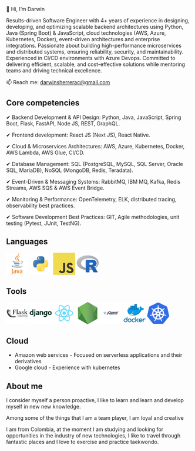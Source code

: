 
👋 Hi, I’m Darwin

Results-driven Software Engineer with 4+ years of experience in designing,
developing, and optimizing scalable backend architectures using Python, Java
(Spring Boot) & JavaScript, cloud technologies (AWS, Azure, Kubernetes, Docker),
event-driven architectures and enterprise integrations. Passionate about building
high-performance microservices and distributed systems, ensuring reliability,
security, and maintainability. Experienced in CI/CD environments with Azure
Devops. Committed to delivering efficient, scalable, and cost-effective solutions
while mentoring teams and driving technical excellence.

📫 Reach me: [darwinsherrerac@gmail.com](darwinsherrerac@gmail.com)

## Core competencies
✔ Backend Development & API Design: 
Python, Java, JavaScript, Spring Boot, Flask, FastAPI, Node JS, REST, GraphQL.



✔ Frontend development: 
React JS (Next JS), React Native.


✔ Cloud & Microservices Architectures: 
AWS, Azure, Kubernetes, Docker, AWS Lambda, AWS Glue, CI/CD.


✔ Database Management: 
SQL (PostgreSQL, MySQL, SQL Server, Oracle SQL, MariaDB), NoSQL (MongoDB, Redis, Teradata).


✔ Event-Driven & Messaging Systems: 
RabbitMQ, IBM MQ, Kafka, Redis Streams, AWS SQS & AWS Event Bridge.


✔ Monitoring & Performance:
OpenTelemetry, ELK, distributed tracing, observability best practices.


✔ Software Development Best Practices: 
GIT, Agile methodologies, unit testing (Pytest, JUnit, TestNG).


## Languages

<code><img src="https://raw.githubusercontent.com/github/explore/80688e429a7d4ef2fca1e82350fe8e3517d3494d/topics/java/java.png" width="60" alt="java lang logo" /></code>
<code><img src="https://raw.githubusercontent.com/github/explore/80688e429a7d4ef2fca1e82350fe8e3517d3494d/topics/python/python.png" width="60" alt="python lang logo" /></code>
<code><img src="https://raw.githubusercontent.com/github/explore/80688e429a7d4ef2fca1e82350fe8e3517d3494d/topics/javascript/javascript.png" width="60" alt="javascript lang logo" /></code>
<code><img src="https://raw.githubusercontent.com/github/explore/80688e429a7d4ef2fca1e82350fe8e3517d3494d/topics/r/r.png" width="60" alt="python lang logo" /></code>

## Tools

<code><img src="https://raw.githubusercontent.com/github/explore/80688e429a7d4ef2fca1e82350fe8e3517d3494d/topics/flask/flask.png" width="60" alt="flask logo" /></code>
<code><img src="https://raw.githubusercontent.com/github/explore/80688e429a7d4ef2fca1e82350fe8e3517d3494d/topics/django/django.png" width="60" alt="django logo" /></code>
<code><img src="https://raw.githubusercontent.com/github/explore/80688e429a7d4ef2fca1e82350fe8e3517d3494d/topics/react/react.png" width="60" alt="react logo" /></code>
<code><img src="https://raw.githubusercontent.com/github/explore/80688e429a7d4ef2fca1e82350fe8e3517d3494d/topics/nodejs/nodejs.png" width="60" alt="nodejs logo" /></code>
<code><img src="https://raw.githubusercontent.com/github/explore/80688e429a7d4ef2fca1e82350fe8e3517d3494d/topics/jquery/jquery.png" width="60" alt="jquery logo" /></code>
<code><img src="https://raw.githubusercontent.com/github/explore/80688e429a7d4ef2fca1e82350fe8e3517d3494d/topics/docker/docker.png" width="60" alt="docker logo" /></code>
<code><img src="https://raw.githubusercontent.com/github/explore/80688e429a7d4ef2fca1e82350fe8e3517d3494d/topics/kubernetes/kubernetes.png" width="60" alt="kubernetes logo" /></code>

## Cloud

-   Amazon web services - Focused on serverless applications and their
    derivatives
-   Google cloud - Experience with kubernetes

## About me

I consider myself a person proactive, I like to learn and learn and
develop myself in new new knowledge.

Among some of the things that I am a team player, I am loyal and
creative

I am from Colombia, at the moment I am studying and looking for
opportunities in the industry of new technologies, I like to travel
through fantastic places and I love to exercise and practice taekwondo.
